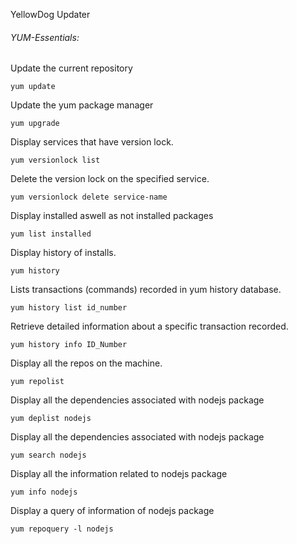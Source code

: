 YellowDog Updater

<h6> YUM-Essentials: </h6>

Update the current repository 
```
yum update
```
Update the yum package manager
```
yum upgrade
```
Display services that have version lock.
```
yum versionlock list 
```

Delete the version lock on the specified service.
```
yum versionlock delete service-name 
```

Display installed aswell as not installed packages
```
yum list installed
```

Display history of installs.
```
yum history
```

Lists transactions (commands) recorded in yum history database.	
```
yum history list id_number	
```

Retrieve detailed information about a specific transaction recorded.
```
yum history info ID_Number 
```

Display all the repos on the machine.
```
yum repolist  
```

Display all the dependencies associated with nodejs package
```
yum deplist nodejs 
```
Display all the dependencies associated with nodejs package
```
yum search nodejs 
```

Display all the information related to nodejs package
```
yum info nodejs 
```

Display a query of information of nodejs package
```
yum repoquery -l nodejs
```


